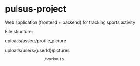 # pulsus-project
Web application (frontend + backend) for tracking sports activity

File structure:

uploads/assets/profile_picture

uploads/users/{userId}/pictures

                      /workouts
